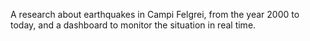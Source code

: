 A research about earthquakes in Campi Felgrei, from the year 2000 to today, and a dashboard to monitor the situation in real time.
